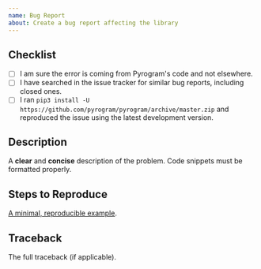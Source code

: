 ```yaml
---
name: Bug Report
about: Create a bug report affecting the library
---
```


<!-- WARNING: Ignoring this template could lead to the issue being closed as invalid -->

## Checklist
- [ ] I am sure the error is coming from Pyrogram's code and not elsewhere.
- [ ] I have searched in the issue tracker for similar bug reports, including closed ones.
- [ ] I ran `pip3 install -U https://github.com/pyrogram/pyrogram/archive/master.zip` and reproduced the issue using the latest development version.

## Description
A **clear** and **concise** description of the problem. Code snippets must be formatted properly.

## Steps to Reproduce
[A minimal, reproducible example](https://stackoverflow.com/help/minimal-reproducible-example).

## Traceback
The full traceback (if applicable).
